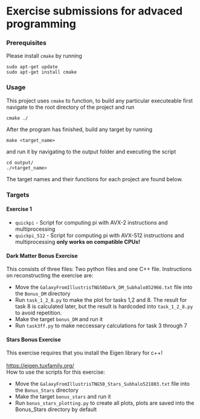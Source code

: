 # Exercise submissions for advaced programming
### Prerequisites

Please install ```cmake``` by running

```
sudo apt-get update
sudo apt-get install cmake
```

### Usage
This project uses ```cmake``` to function, to build any particular executeable first navigate to the root directory of
the project and run 

```
cmake ./
```

After the program has finished, build any target by running

```
make <target_name>
```

and run it by navigating to the output folder and executing the script

```
cd output/
./<target_name>
```

The target names and their functions for each project are found below.

### Targets
#### Exercise 1

* ```quickpi``` - Script for computing pi with AVX-2 instructions and multiprocessing
* ```quickpi_512``` - Script for computing pi with AVX-512 instructions and multiprocessing **only works on compatible CPUs!**

#### Dark Matter Bonus Exercise

This consists of three files: Two python files and one C++ file. Instructions on reconstructing the exercise are:

* Move the ```GalaxyFromIllustrisTNG50Dark_DM_Subhalo852966.txt``` file into the ```Bonus_DM``` directory 
* Run ```task_1_2_8.py``` to make the plot for tasks 1,2 and 8. The result for task 8 is calculated later, but the result is hardcoded into ```task_1_2_8.py``` to avoid repetition.
* Make the target ```bonus_DM``` and run it
* Run ```task3ff.py``` to make neccessary calculations for task 3 through 7

#### Stars Bonus Exercise

This exercise requires that you install the Eigen library for c++!<br><br>
https://eigen.tuxfamily.org/
<br>
How to use the scripts for this exercise:
* Move the ```GalaxyFromIllustrisTNG50_Stars_Subhalo521803.txt``` file into the ```Bonus_Stars``` directory
* Make the target ```bonus_stars``` and run it
* Run ```bonus_stars_plotting.py``` to create all plots, plots are saved into the Bonus_Stars directory by default
